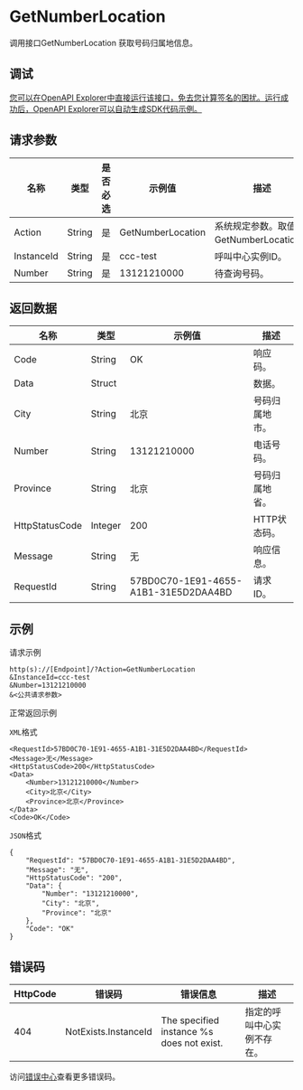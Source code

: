 # GetNumberLocation

调用接口GetNumberLocation 获取号码归属地信息。

## 调试

[您可以在OpenAPI Explorer中直接运行该接口，免去您计算签名的困扰。运行成功后，OpenAPI Explorer可以自动生成SDK代码示例。](https://api.aliyun.com/#product=CCC&api=GetNumberLocation&type=RPC&version=2020-07-01)

## 请求参数

|名称|类型|是否必选|示例值|描述|
|--|--|----|---|--|
|Action|String|是|GetNumberLocation|系统规定参数。取值：GetNumberLocation。 |
|InstanceId|String|是|ccc-test|呼叫中心实例ID。 |
|Number|String|是|13121210000|待查询号码。 |

## 返回数据

|名称|类型|示例值|描述|
|--|--|---|--|
|Code|String|OK|响应码。 |
|Data|Struct| |数据。 |
|City|String|北京|号码归属地市。 |
|Number|String|13121210000|电话号码。 |
|Province|String|北京|号码归属地省。 |
|HttpStatusCode|Integer|200|HTTP状态码。 |
|Message|String|无|响应信息。 |
|RequestId|String|57BD0C70-1E91-4655-A1B1-31E5D2DAA4BD|请求ID。 |

## 示例

请求示例

```
http(s)://[Endpoint]/?Action=GetNumberLocation
&InstanceId=ccc-test
&Number=13121210000
&<公共请求参数>
```

正常返回示例

`XML`格式

```
<RequestId>57BD0C70-1E91-4655-A1B1-31E5D2DAA4BD</RequestId>
<Message>无</Message>
<HttpStatusCode>200</HttpStatusCode>
<Data>
    <Number>13121210000</Number>
    <City>北京</City>
    <Province>北京</Province>
</Data>
<Code>OK</Code>
```

`JSON`格式

```
{
	"RequestId": "57BD0C70-1E91-4655-A1B1-31E5D2DAA4BD",
	"Message": "无",
	"HttpStatusCode": "200",
	"Data": {
		"Number": "13121210000",
		"City": "北京",
		"Province": "北京"
	},
	"Code": "OK"
}
```

## 错误码

|HttpCode|错误码|错误信息|描述|
|--------|---|----|--|
|404|NotExists.InstanceId|The specified instance %s does not exist.|指定的呼叫中心实例不存在。|

访问[错误中心](https://error-center.aliyun.com/status/product/CCC)查看更多错误码。

